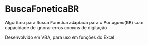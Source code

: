 # BuscaFoneticaBR
Algoritmo para Busca Fonetica adaptada para o Portugues(BR) com capacidade de ignorar erros comuns de digitação

Desenvolvido em VBA, para uso em funções do Excel

